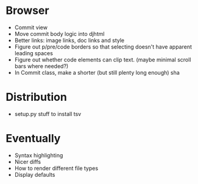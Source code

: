 # Browser
* Commit view
* Move commit body logic into djhtml
* Better links: image links, doc links and style
* Figure out p/pre/code borders so that selecting doesn't have
  apparent leading spaces
* Figure out whether code elements can clip text. (maybe minimal scroll bars
  where needed?)
* In Commit class, make a shorter (but still plenty long enough) sha

# Distribution
* setup.py stuff to install tsv

# Eventually
* Syntax highlighting
* Nicer diffs
* How to render different file types
* Display defaults

